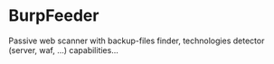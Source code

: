 # BurpFeeder

Passive web scanner with backup-files finder, technologies detector (server, waf, ...) capabilities...
